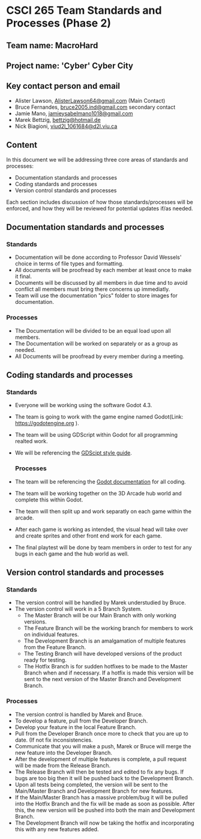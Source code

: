# CSCI 265 Team Standards and Processes (Phase 2)

## Team name: MacroHard

## Project name: 'Cyber' Cyber City

## Key contact person and email

 - Alister Lawson, AlisterLawson64@gmail.com (Main Contact)
 - Bruce Fernandes, bruce2005.ind@gmail.com secondary contact
 - Jamie Mano, jamieysabelmano1018@gmail.com
 - Marek Bettzig, bettzig@hotmail.de
 - Nick Biagioni, viud2l_1061684@d2l.viu.ca

## Content

In this document we will be addressing three core areas of standards and processes:
 - Documentation standards and processes
 - Coding standards and processes
 - Version control standards and processes

Each section includes discussion of how those standards/processes will be enforced, and how they will be reviewed for potential updates if/as needed.

## Documentation standards and processes
### Standards
- Documentation will be done according to Professor David Wessels' choice in terms of file types and formatting.
- All documents will be proofread by each member at least once to make it final.
- Documents will be discussed by all members in due time and to avoid conflict all members must bring there concerns up immediatly.
- Team will use the documentation "pics" folder to store images for documentation.

### Processes
- The Documentation will be divided to be an equal load upon all members.
- The Documentation will be worked on separately or as a group as needed.
- All Documents will be proofread by every member during a meeting.


## Coding standards and processes
### Standards
- Everyone will be working using the software Godot 4.3.
- The team is going to work with the game engine named Godot(Link: https://godotengine.org ).
- The team will be using GDScript within Godot for all programming realted work.
- We will be referencing the [GDScipt style guide](https://docs.godotengine.org/en/stable/tutorials/scripting/gdscript/gdscript_styleguide.html).

  ### Processes
- The team will be referencing the [Godot documentation](https://docs.godotengine.org/en/stable/index.html) for all coding.
- The team will be working together on the 3D Arcade hub world and complete this within Godot.
- The team will then split up and work separatly on each game within the arcade.
- After each game is working as intended, the visual head will take over and create sprites and other front end work for each game.
- The final playtest will be done by team members in order to test for any bugs in each game and the hub world as well.

## Version control standards and processes
### Standards
- The version control will be handled by Marek understudied by Bruce.
- The version control will work in a 5 Branch System.
  - The Master Branch will be our Main Branch with only working versions.
  - The Feature Branch will be the working branch for members to work on individual features.
  - The Development Branch is an amalgamation of multiple features from the Feature Branch.
  - The Testing Branch will have developed versions of the product ready for testing.
  - The Hotfix Branch is for sudden hotfixes to be made to the Master Branch when and if necessary. If a hotfix is made this version will be sent to the next version of the Master Branch and Development Branch.

### Processes
- The version control is handled by Marek and Bruce.
- To develop a feature, pull from the Developer Branch.
- Develop your feature in the local Feature Branch.
- Pull from the Developer Branch once more to check that you are up to date. (If not fix inconsistencies. 
- Communicate that you will make a push, Marek or Bruce will merge the new feature into the Developer Branch.
- After the development of multiple features is complete, a pull request will be made from the Release Branch.
- The Release Branch will then be tested and edited to fix any bugs. If bugs are too big then it will be pushed back to the Development Branch.
- Upon all tests being completed, the version will be sent to the Main/Master Branch and Development Branch for new features.
- If the Main/Master Branch has a massive problem/bug it will be pulled into the Hotfix Branch and the fix will be made as soon as possible. After this, the new version will be pushed into both the main and Development Branch.
- The Development Branch will now be taking the hotfix and incorporating this with any new features added.

